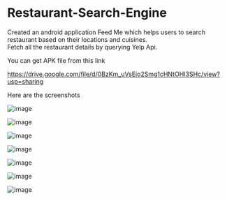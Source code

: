 # Restaurant-Search-Engine
Created an android application Feed Me which helps users to search restaurant based on their locations and cuisines.  
Fetch all the restaurant details by querying Yelp Api.


You can get APK file from this link

https://drive.google.com/file/d/0BzKm_uVsEio2Smg1cHNtOHI3SHc/view?usp=sharing

Here are the screenshots 

![image](https://cloud.githubusercontent.com/assets/11257521/19174429/99f817b8-8be3-11e6-99a1-0e49a20f78bd.png)


![image](https://cloud.githubusercontent.com/assets/11257521/19174471/e2884430-8be3-11e6-8c14-2d3292e1d517.png)

![image](https://cloud.githubusercontent.com/assets/11257521/19174498/07f4b4b0-8be4-11e6-9496-97a7698d6cd4.png)

![image](https://cloud.githubusercontent.com/assets/11257521/19174503/0f1f25d6-8be4-11e6-8706-1d746bbe7ac6.png)

![image](https://cloud.githubusercontent.com/assets/11257521/19174565/79010dde-8be4-11e6-9b2d-26a8b7d6a85f.png)


![image](https://cloud.githubusercontent.com/assets/11257521/19174532/461c7156-8be4-11e6-8417-18f8edf38cbe.png)

![image](https://cloud.githubusercontent.com/assets/11257521/19174596/bc20b060-8be4-11e6-9c4d-e2c619bc8093.png)
